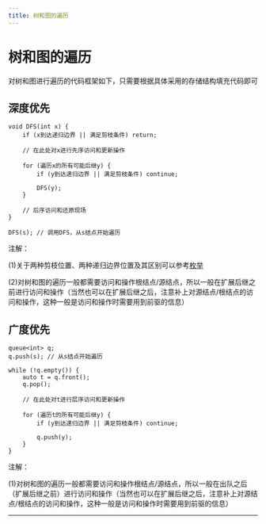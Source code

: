 ```yaml
---
title: 树和图的遍历
---
```


# 树和图的遍历

<script type="text/javascript" src="/include/head.js"></script>

对树和图进行遍历的代码框架如下，只需要根据具体采用的存储结构填充代码即可

## 深度优先

```
void DFS(int x) {
    if (x到达递归边界 || 满足剪枝条件) return;

    // 在此处对x进行先序访问和更新操作

    for (遍历x的所有可能后继y) {
        if (y到达递归边界 || 满足剪枝条件) continue;

        DFS(y);
    }

    // 后序访问和还原现场
}

DFS(s); // 调用DFS，从s结点开始遍历
```

注解：

(1)关于两种剪枝位置、两种递归边界位置及其区别可以参考<a href="https://www.dywan.xyz/note/202103/150003">枚举</a>

(2)对树和图的遍历一般都需要访问和操作根结点/源结点，所以一般在扩展后继之前进行访问和操作（当然也可以在扩展后继之后，注意补上对源结点/根结点的访问和操作，这种一般是访问和操作时需要用到前驱的信息）

## 广度优先

```
queue<int> q;
q.push(s); // 从s结点开始遍历

while (!q.empty()) {
    auto t = q.front();
    q.pop();

    // 在此处对t进行层序访问和更新操作
    
    for (遍历t的所有可能后继y) {
        if (y到达递归边界 || 满足剪枝条件) continue;

        q.push(y);
    }
}
```

注解：

(1)对树和图的遍历一般都需要访问和操作根结点/源结点，所以一般在出队之后（扩展后继之前）进行访问和操作（当然也可以在扩展后继之后，注意补上对源结点/根结点的访问和操作，这种一般是访问和操作时需要用到前驱的信息）

---

<script type="text/javascript" src="/include/tail.js"></script>
